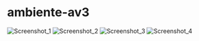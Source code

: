 # ambiente-av3
![Screenshot_1](https://github.com/Artotz/ambiente-av3/assets/25996708/2b2f45fb-c469-4f4d-b6a0-70c04cc0351f)
![Screenshot_2](https://github.com/Artotz/ambiente-av3/assets/25996708/f310866b-1e87-4aeb-ae83-db87461fb91d)
![Screenshot_3](https://github.com/Artotz/ambiente-av3/assets/25996708/b3cc9453-105c-407c-97f4-b253e30ef3a4)
![Screenshot_4](https://github.com/Artotz/ambiente-av3/assets/25996708/88e679fe-ca80-4b49-a5d0-f0316c809655)
